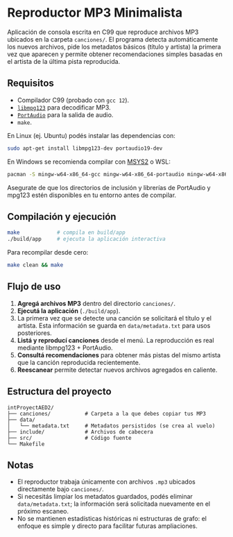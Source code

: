 # Reproductor MP3 Minimalista

Aplicación de consola escrita en C99 que reproduce archivos MP3 ubicados en la
carpeta `canciones/`. El programa detecta automáticamente los nuevos archivos,
pide los metadatos básicos (título y artista) la primera vez que aparecen y
permite obtener recomendaciones simples basadas en el artista de la última
pista reproducida.

## Requisitos

- Compilador C99 (probado con `gcc 12`).
- [`libmpg123`](https://www.mpg123.de/) para decodificar MP3.
- [`PortAudio`](https://portaudio.com/) para la salida de audio.
- `make`.

En Linux (ej. Ubuntu) podés instalar las dependencias con:

```bash
sudo apt-get install libmpg123-dev portaudio19-dev
```

En Windows se recomienda compilar con [MSYS2](https://www.msys2.org/) o WSL:

```bash
pacman -S mingw-w64-x86_64-gcc mingw-w64-x86_64-portaudio mingw-w64-x86_64-mpg123
```

Asegurate de que los directorios de inclusión y librerías de PortAudio y
mpg123 estén disponibles en tu entorno antes de compilar.

## Compilación y ejecución

```bash
make            # compila en build/app
./build/app     # ejecuta la aplicación interactiva
```

Para recompilar desde cero:

```bash
make clean && make
```

## Flujo de uso

1. **Agregá archivos MP3** dentro del directorio `canciones/`.
2. **Ejecutá la aplicación** (`./build/app`).
3. La primera vez que se detecte una canción se solicitará el título y el
   artista. Esta información se guarda en `data/metadata.txt` para usos
   posteriores.
4. **Listá y reproducí canciones** desde el menú. La reproducción es real
   mediante libmpg123 + PortAudio.
5. **Consultá recomendaciones** para obtener más pistas del mismo artista que
   la canción reproducida recientemente.
6. **Reescanear** permite detectar nuevos archivos agregados en caliente.

## Estructura del proyecto

```
intProyectAED2/
├── canciones/           # Carpeta a la que debes copiar tus MP3
├── data/
│   └── metadata.txt     # Metadatos persistidos (se crea al vuelo)
├── include/             # Archivos de cabecera
├── src/                 # Código fuente
└── Makefile
```

## Notas

- El reproductor trabaja únicamente con archivos `.mp3` ubicados directamente
  bajo `canciones/`.
- Si necesitás limpiar los metadatos guardados, podés eliminar
  `data/metadata.txt`; la información será solicitada nuevamente en el próximo
  escaneo.
- No se mantienen estadísticas históricas ni estructuras de grafo: el enfoque
  es simple y directo para facilitar futuras ampliaciones.
